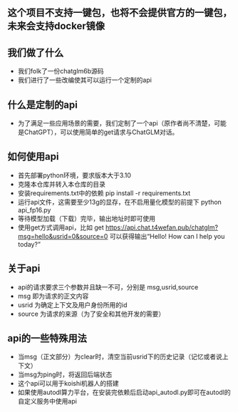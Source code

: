 ## 这个项目不支持一键包，也将不会提供官方的一键包，未来会支持docker镜像
## 我们做了什么
- 我们folk了一份chatglm6b源码
- 我们进行了一些改编使其可以运行一个定制的api

## 什么是定制的api
- 为了满足一些应用场景的需要，我们定制了一个api（原作者尚不清楚，可能是ChatGPT），可以使用简单的get请求与ChatGLM对话。

## 如何使用api
- 首先部署python环境，要求版本大于3.10
- 克隆本仓库并转入本仓库的目录
- 安装requirements.txt中的依赖
pip install -r requirements.txt
- 运行api文件，这需要至少13g的显存，在不启用量化模型的前提下
python api_fp16.py
- 等待模型加载（下载）完毕，输出地址时即可使用
- 使用get方式调用api，比如
get https://api.chat.t4wefan.pub/chatglm?msg=hello&usrid=0&source=0
可以获得输出“Hello! How can I help you today?”

## 关于api 
- api的请求要求三个参数并且缺一不可，分别是 msg,usrid,source
- msg 即为请求的正文内容
- usrid 为确定上下文及用户身份所用的id
- source 为请求的来源（为了安全和其他开发的需要）

## api的一些特殊用法
- 当msg（正文部分）为clear时，清空当前usrid下的历史记录（记忆或者说上下文）
- 当msg为ping时，将返回后端状态
- 这个api可以用于koishi机器人的搭建
- 如果使用autodl算力平台，在安装完依赖后启动api_autodl.py即可在autodl的自定义服务中使用api
